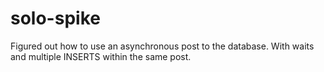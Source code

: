 # solo-spike

Figured out how to use an asynchronous post to the database.  With waits and multiple INSERTS within the same post.
